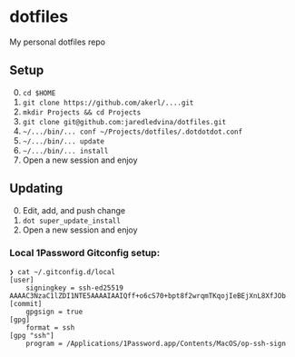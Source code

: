 # dotfiles
My personal dotfiles repo 

## Setup
0. `cd $HOME`
1. `git clone https://github.com/akerl/....git`
2. `mkdir Projects && cd Projects`
3. `git clone git@github.com:jaredledvina/dotfiles.git`
4. `~/.../bin/... conf ~/Projects/dotfiles/.dotdotdot.conf`
5. `~/.../bin/... update`
6. `~/.../bin/... install`
7. Open a new session and enjoy

## Updating
0. Edit, add, and push change
1. `dot super_update_install`
2. Open a new session and enjoy

### Local 1Password Gitconfig setup:

```
❯ cat ~/.gitconfig.d/local
[user]
    signingkey = ssh-ed25519 AAAAC3NzaC1lZDI1NTE5AAAAIAAIQff+o6cS70+bpt8f2wrqmTKqojIeBEjXnL8XfJOb
[commit]
    gpgsign = true
[gpg]
    format = ssh
[gpg "ssh"]
    program = /Applications/1Password.app/Contents/MacOS/op-ssh-sign
```
